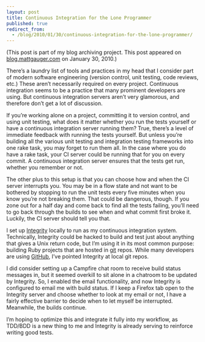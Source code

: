 ```yaml
---
layout: post
title: Continuous Integration for the Lone Programmer
published: true
redirect_from:
  - /blog/2010/01/30/continuous-integration-for-the-lone-programmer/
---
```


(This post is part of my blog archiving project. This post appeared on [blog.mattgauger.com](http://blog.mattgauger.com/2010/01/30/continuous-integration/) on January 30, 2010.)

There’s a laundry list of tools and practices in my head that I consider part of modern software engineering (version control, unit testing, code reviews, etc.) These aren’t necessarily required on every project. Continuous integration seems to be a practice that many prominent developers are using. But continuous integration servers aren’t very glamorous, and therefore don’t get a lot of discussion.

If you’re working alone on a project, committing it to version control, and using unit testing, what does it matter whether you run the tests yourself or have a continuous integration server running them? True, there’s a level of immediate feedback with running the tests yourself. But unless you’re building all the various unit testing and integration testing frameworks into one rake task, you may forget to run them all. In the case where you do have a rake task, your CI server could be running that for you on every commit. A continuous integration server ensures that the tests get run, whether you remember or not.

The other plus to this setup is that you can choose how and when the CI server interrupts you. You may be in a flow state and not want to be bothered by stopping to run the unit tests every five minutes when you know you’re not breaking them. That could be dangerous, though. If you zone out for a half day and come back to find all the tests failing, you’ll need to go back through the builds to see when and what commit first broke it. Luckily, the CI server should tell you that.

I set up [Integrity](http://integrityapp.com/) locally to run as my continuous integration system. Technically, Integrity could be hacked to build and test just about anything that gives a Unix return code, but I’m using it in its most common purpose: building Ruby projects that are hosted in [git](http://git-scm.org/) repos. While many developers are using [GitHub](http://github.com/), I’ve pointed Integrity at local git repos.

I did consider setting up a Campfire chat room to receive build status messages in, but it seemed overkill to sit alone in a chatroom to be updated by Integrity. So, I enabled the email functionality, and now Integrity is configured to email me with build status. If I keep a Firefox tab open to the Integrity server and choose whether to look at my email or not, I have a fairly effective barrier to decide when to let myself be interrupted. Meanwhile, the builds continue.

I’m hoping to optimize this and integrate it fully into my workflow, as TDD/BDD is a new thing to me and Integrity is already serving to reinforce writing good tests.
